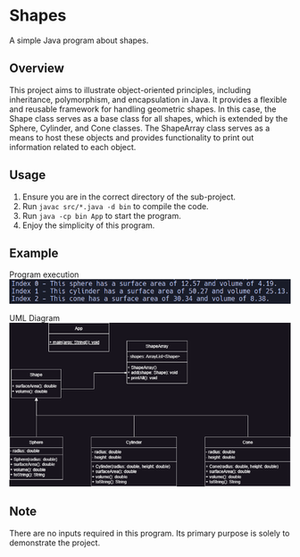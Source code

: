 # Shapes
A simple Java program about shapes.

## Overview
This project aims to illustrate object-oriented principles, including inheritance, polymorphism, and encapsulation in Java. It provides a flexible and reusable framework for handling geometric shapes. In this case, the Shape class serves as a base class for all shapes, which is extended by the Sphere, Cylinder, and Cone classes. The ShapeArray class serves as a means to host these objects and provides functionality to print out information related to each object.

## Usage
1. Ensure you are in the correct directory of the sub-project.
2. Run ```javac src/*.java -d bin``` to compile the code.
3. Run ```java -cp bin App``` to start the program.
4. Enjoy the simplicity of this program.

## Example
Program execution
![](./example.png)

UML Diagram
![](./UML.png)

## Note
There are no inputs required in this program. Its primary purpose is solely to demonstrate the project.
